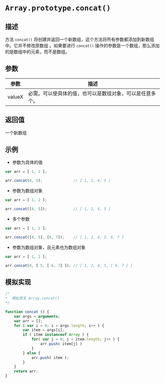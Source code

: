 # `Array.prototype.concat()`

## 描述

方法 `concat()` 将创建并返回一个新数组，这个方法将所有参数都添加到新数组中。它并不修改原数组 。如果要进行 `concat()` 操作的参数是一个数组，那么添加的是数组中的元素，而不是数组。

## 参数

参数 | 描述
--- | ---
valueX | 必需。可以使具体的值，也可以是数组对象，可以是任意多个。 

## 返回值

一个新数组

## 示例

+ 参数为具体的值

```js
var arr = [ 1, 2 ];

arr.concat(4, 5);              // [ 1, 2, 4, 5 ]
```

+ 参数为数组对象

```js
var arr = [ 1, 2 ];

arr.concat([4, 5]);            // [ 1, 2, 4, 5 ]
```

+ 多个参数

```js
var arr = [ 1, 2 ];

arr.concat([4, 5], [6, 7]);    // [ 1, 2, 4, 5, 6, 7 ]
```

+ 参数为数组对象，且元素也为数组对象

```js
var arr = [ 1, 2 ];

arr.concat(4, [ 5, [ 6, 7] ]); // [ 1, 2, 4, 5, [ 6, 7 ] ]
```

## 模拟实现

```js
/*
*  模拟原生 Array.concat()
*/

function concat () {
    var args = arguments;
    var arr = [];
    for ( var i = 0; i < args.length; i++ ) {
        var item = args[i];
        if ( item instanceof Array ) {
            for( var j = 0; j < item.length; j++ ) {
                arr.push( item[j] )
            }
        } else {
            arr.push( item );
        }
    }
    return arr;
}
```
